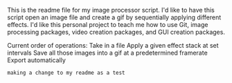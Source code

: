 This is the readme file for my image processor script.
I'd like to have this script open an image file and create a gif by sequentially applying different effects.
I'd like this personal project to teach me how to use Git, image processing packages, video creation packages, and GUI creation packages.


Current order of operations:
    Take in a file
    Apply a given effect stack at set intervals
    Save all those images into a gif at a predetermined framerate
    Export automatically

    making a change to my readme as a test




    